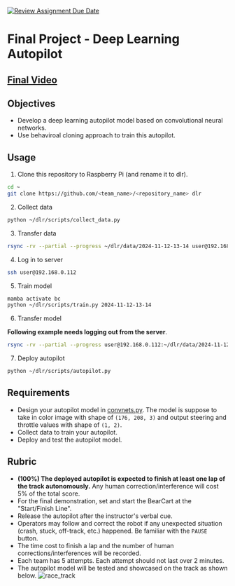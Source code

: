 [![Review Assignment Due Date](https://classroom.github.com/assets/deadline-readme-button-22041afd0340ce965d47ae6ef1cefeee28c7c493a6346c4f15d667ab976d596c.svg)](https://classroom.github.com/a/ZBaC74ep)
# Final Project - Deep Learning Autopilot
## [Final Video](https://drive.google.com/file/d/10Zca0u0ZAP-FqejqHWdk5wT81r6ZKhmf/view?usp=drive_link)

## Objectives
- Develop a deep learning autopilot model based on convolutional neural networks.
- Use behaviroal cloning approach to train this autopilot.

## Usage
1. Clone this repository to Raspberry Pi (and rename it to dlr).
```bash
cd ~
git clone https://github.com/<team_name>/<repository_name> dlr
```
2. Collect data
```bash
python ~/dlr/scripts/collect_data.py
```
3. Transfer data
```bash
rsync -rv --partial --progress ~/dlr/data/2024-11-12-13-14 user@192.168.0.112:~/dlr/data/
```
4. Log in to server
```bash
ssh user@192.168.0.112
```
5. Train model
```bash
mamba activate bc
python ~/dlr/scripts/train.py 2024-11-12-13-14
```
6. Transfer model

**Following example needs logging out from the server**.
```bash
rsync -rv --partial --progress user@192.168.0.112:~/dlr/data/2024-11-12-13-14/AutopilotNet-15epochs-0.001lr.pth ~/dlr/models/
```
7. Deploy autopilot
```bash
python ~/dlr/scripts/autopilot.py
```

## Requirements
- Design your autopilot model in [convnets.py](scripts/convnets.py). The model is suppose to take in color image with shape of `(176, 208, 3)` and output steering and throttle values with shape of `(1, 2)`. 
- Collect data to train your autopilot.
- Deploy and test the autopilot model.

## Rubric 
- **(100%) The deployed autopilot is expected to finish at least one lap of the track autonomously.** Any human correction/interference will cost 5% of the total score.
- For the final demonstration, set and start the BearCart at the "Start/Finish Line".
- Release the autopilot after the instructor's verbal cue.
- Operators may follow and correct the robot if any unexpected situation (crash, stuck, off-track, etc.) happened. Be familiar with the `PAUSE` button.
- The time cost to finish a lap and the number of human corrections/interferences will be recorded.
- Each team has 5 attempts. Each attempt should not last over 2 minutes.
- The autopilot model will be tested and showcased on the track as shown below.
![race_track](111_raceway.png)

